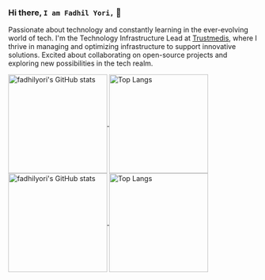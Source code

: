 ### Hi there, `I am Fadhil Yori,` 👋

Passionate about technology and constantly learning in the ever-evolving world of tech. I'm the Technology Infrastructure Lead at [Trustmedis](https://trustmedis.com), where I thrive in managing and optimizing infrastructure to support innovative solutions. Excited about collaborating on open-source projects and exploring new possibilities in the tech realm.

<a href="https://github.com/fadhilyori#gh-dark-mode-only">
  <img height=200 align="center" src="https://github-readme-stats.vercel.app/api?username=fadhilyori&show_icons=true&hide_border=true&theme=dracula" alt="fadhilyori's GitHub stats">
</a>
<a href="https://github.com/fadhilyori#gh-dark-mode-only">
  <img height=200 align="center" src="https://github-readme-stats.vercel.app/api/top-langs/?username=fadhilyori&hide_border=true&layout=compact&theme=dracula&langs_count=8&card_width=320&size_weight=0.5&count_weight=0.5&hide=html,javascript,css,scss" alt="Top Langs">
</a>

<a href="https://github.com/fadhilyori#gh-light-mode-only">
  <img height=200 align="center" src="https://github-readme-stats.vercel.app/api?username=fadhilyori&show_icons=true&hide_border=true&theme=default" alt="fadhilyori's GitHub stats">
</a>
<a href="https://github.com/fadhilyori#gh-light-mode-only">
  <img height=200 align="center" src="https://github-readme-stats.vercel.app/api/top-langs/?username=fadhilyori&hide_border=true&layout=compact&theme=default&langs_count=8&card_width=320&size_weight=0.5&count_weight=0.5&hide=html,javascript,css,scss" alt="Top Langs">
</a>

